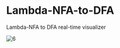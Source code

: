 # Lambda-NFA-to-DFA
Lambda-NFA to DFA real-time visualizer

![6](https://user-images.githubusercontent.com/91968875/212747660-702dbeb8-8108-47c6-a0be-59dda33dcedc.png)

